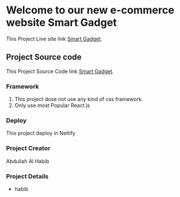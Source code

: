 # Welcome to our new e-commerce website Smart Gadget

This Project Live site link [Smart Gadget]().

## Project Source code 

This Project Source Code link [Smart Gadget](https://github.com/programming-hero-web-course-4/product-analysis-website-alhabib911).

### Framework

1. This project dose not use any kind of css framework.
2. Only use most Popular React js

### Deploy
This project deploy in Netlify

### Project Creator 
Abdullah Al Habib

### Project Details
<ul>
    <li>habib</li>
</ul>